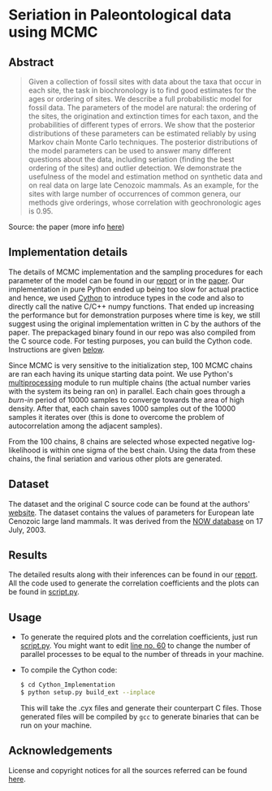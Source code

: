 # Seriation in Paleontological data using MCMC

## Abstract

> Given a collection of fossil sites with data about the taxa that occur in each site, the task in biochronology is to find good estimates for the ages or ordering of sites. We describe a full probabilistic model for fossil data. The parameters of the model are natural: the ordering of the sites, the origination and extinction times for each taxon, and the probabilities of different types of errors. We show that the posterior distributions of these parameters can be estimated reliably by using Markov chain Monte Carlo techniques. The posterior distributions of the model parameters can be used to answer many different questions about the data, including seriation (finding the best ordering of the sites) and outlier detection. We demonstrate the usefulness of the model and estimation method on synthetic data and on real data on large late Cenozoic mammals. As an example, for the sites with large number of occurrences of common genera, our methods give orderings, whose correlation with geochronologic ages is 0.95.

Source: the paper (more info [here](#acknowledgements))

## Implementation details

The details of MCMC implementation and the sampling procedures for each parameter of the model can be found in our [report](https://github.com/PrayagS/Seriation_in_Paleontological_Data_using_MCMC/blob/master/Docs/Report.pdf) or in the [paper](https://doi.org/10.1371/journal.pcbi.0020006). Our implementation in pure Python ended up being too slow for actual practice and hence, we used [Cython](https://cython.org/) to introduce types in the code and also to directly call the native C/C++ numpy functions. That ended up increasing the performance but for demonstration purposes where time is key, we still suggest using the original implementation written in C by the authors of the paper. The prepackaged binary found in our repo was also compiled from the C source code. For testing purposes, you can build the Cython code. Instructions are given [below](#usage).

Since MCMC is very sensitive to the initialization step, 100 MCMC chains are ran each having its unique starting data point. We use Python's [multiprocessing](https://docs.python.org/3/library/multiprocessing.html) module to run multiple chains (the actual number varies with the system its being ran on) in parallel. Each chain goes through a *burn-in* period of 10000 samples to converge towards the area of high density. After that, each chain saves 1000 samples out of the 10000 samples it iterates over (this is done to overcome the problem of autocorrelation among the adjacent samples).

From the 100 chains, 8 chains are selected whose expected negative log-likelihood is within one sigma of the best chain. Using the data from these chains, the final seriation and various other plots are generated.

## Dataset

The dataset and the original C source code can be found at the authors' [website](http://www.cis.hut.fi/projects/patdis/paleo/). The dataset contains the values of parameters for European late Cenozoic large land mammals. It was derived from the [NOW database](http://www.helsinki.fi/science/now) on 17 July, 2003.

## Results

The detailed results along with their inferences can be found in our [report](https://github.com/PrayagS/Seriation_in_Paleontological_Data_using_MCMC/blob/master/Docs/Report.pdf). All the code used to generate the correlation coefficients and the plots can be found in [script.py](https://github.com/PrayagS/Seriation_in_Paleontological_Data_using_MCMC/blob/master/script.py).

## Usage

- To generate the required plots and the correlation coefficients, just run [script.py](https://github.com/PrayagS/Seriation_in_Paleontological_Data_using_MCMC/blob/master/script.py). You might want to edit [line no. 60](https://github.com/PrayagS/Seriation_in_Paleontological_Data_using_MCMC/blob/master/script.py#L60) to change the number of parallel processes to be equal to the number of threads in your machine.

- To compile the Cython code:
  ```sh
  $ cd Cython_Implementation
  $ python setup.py build_ext --inplace
  ```
  This will take the .cyx files and generate their counterpart C files. Those generated files will be compiled by `gcc` to generate binaries that can be run on your machine.

## Acknowledgements

License and copyright notices for all the sources referred can be found [here](https://github.com/PrayagS/Seriation_in_Paleontological_Data_using_MCMC/blob/master/ACKNOWLEDGMENTS.md).
